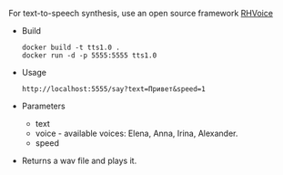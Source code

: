 For text-to-speech synthesis, use an open source framework [RHVoice](https://github.com/Olga-Yakovleva/RHVoice)
- Build
    ```shell
    docker build -t tts1.0 .
    docker run -d -p 5555:5555 tts1.0
    ```
- Usage
    ```
    http://localhost:5555/say?text=Привет&speed=1
    ```
- Parameters
    - text
    - voice - available voices: Elena, Anna, Irina, Alexander.
    - speed

- Returns a wav file and plays it.
